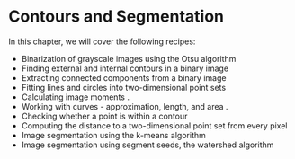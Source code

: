 # Contours and Segmentation

In this chapter, we will cover the following recipes:

* Binarization of grayscale images using the Otsu algorithm 
* Finding external and internal contours in a binary image 
* Extracting connected components from a binary image 
* Fitting lines and circles into two-dimensional point sets 
* Calculating image moments .
* Working with curves - approximation, length, and area .
* Checking whether a point is within a contour 
* Computing the distance to a two-dimensional point set from every pixel 
* Image segmentation using the k-means algorithm 
* Image segmentation using segment seeds, the watershed algorithm
